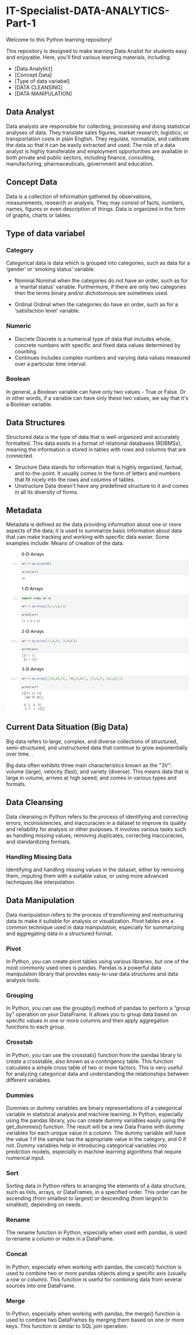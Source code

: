 # IT-Specialist-DATA-ANALYTICS-Part-1

Welcome to this Python learning repository!

This repository is designed to make learning Data Analist for students easy and enjoyable. Here, you'll find various learning materials, including:
* [Data Analytict]
* [Concept Data]
* [Type of data variabel]
* [DATA CLEANSING]
* [DATA MANIPULATION]

## Data Analyst
Data analysts are responsible for collecting, processing and doing statistical analyses of data. They translate sales figures, market research, logistics, or transportation costs in plain English. They regulate, normalize, and calibrate the data so that it can be easily extracted and used.
The role of a data analyst is highly transferable and employment opportunities are available in both private and public sectors, including finance, consulting, manufacturing, pharmaceuticals, government and education.
## Concept Data
Data is a collection of information gathered by observations, measurements, research or analysis. They may consist of facts, numbers, names, figures or even description of things. Data is organized in the form of graphs, charts or tables.

## Type of data variabel
### Category
Categorical data is data which is grouped into categories, such as data for a ‘gender’ or ‘smoking status’ variable. 
* Nominal
Nominal when the categories do not have an order, such as for a ‘marital status’ variable. Furthermore, if there are only two categories then the terms binary and/or dichotomous are sometimes used.

* Ordinal
Ordinal when the categories do have an order, such as for a ‘satisfaction level’ variable.
### Numeric
* Discrete
Discrete is a numerical type of data that includes whole, concrete numbers with specific and fixed data values determined by counting.
* Continues
includes complex numbers and varying data values measured over a particular time interval.

### Boolean
In general, a Boolean variable can have only two values - True or False. Or in other words, if a variable can have only these two values, we say that it's a 
Boolean variable.

## Data Structures
Structured data is the type of data that is well-organized and accurately formatted. This data exists in a format of relational databases (RDBMSs), meaning the information is stored in tables with rows and columns that are connected.

* Structure Data
stands for information that is highly organized, factual, and to-the-point. It usually comes in the form of letters and numbers that fit nicely into the rows and columns of tables.
* Unstructure Data
doesn't have any predefined structure to it and comes in all its diversity of forms. 

## Metadata
Metadata is defined as the data providing information about one or more aspects of the data; it is used to summarize basic information about data that can make tracking and working with specific data easier. Some examples include: Means of creation of the data.

![alt text](https://github.com/andhitogalih/Learn_Python_2/blob/main/public/Image/Dimention.png) 

## Current Data Situation (Big Data)
Big data refers to large, complex, and diverse collections of structured, semi-structured, and unstructured data that continue to grow exponentially over time. . 

Big data often exhibits three main characteristics known as the "3V": volume (large), velocity (fast), and variety (diverse). This means data that is large in volume, arrives at high speed, and comes in various types and formats.

## Data Cleansing
Data cleansing in Python refers to the process of identifying and correcting errors, inconsistencies, and inaccuracies in a dataset to improve its quality and reliability for analysis or other purposes. It involves various tasks such as handling missing values, removing duplicates, correcting inaccuracies, and standardizing formats.

### Handling Missing Data
Identifying and handling missing values in the dataset, either by removing them, imputing them with a suitable value, or using more advanced techniques like interpolation.

## Data Manipulation
Data manipulation refers to the process of transforming and restructuring data to make it suitable for analysis or visualization. Pivot tables are a common technique used in data manipulation, especially for summarizing and aggregating data in a structured format.
### Pivot
In Python, you can create pivot tables using various libraries, but one of the most commonly used ones is pandas. Pandas is a powerful data manipulation library that provides easy-to-use data structures and data analysis tools.
### Grouping
In Python, you can use the groupby() method of pandas to perform a “group by” operation on your DataFrame. It allows you to group data based on specific values in one or more columns and then apply aggregation functions to each group.
### Crosstab
In Python, you can use the crosstab() function from the pandas library to create a crosstable, also known as a contingency table. This function calculates a simple cross table of two or more factors. This is very useful for analyzing categorical data and understanding the relationships between different variables.
### Dummies
Dummies or dummy variables are binary representations of a categorical variable in statistical analysis and machine learning. In Python, especially using the pandas library, you can create dummy variables easily using the get_dummies() function.
The result will be a new Data Frame with dummy variables for each unique value in a column. The dummy variable will have the value 1 if the sample has the appropriate value in the category, and 0 if not. Dummy variables help in introducing categorical variables into prediction models, especially in machine learning algorithms that require numerical input.
### Sort
Sorting data in Python refers to arranging the elements of a data structure, such as lists, arrays, or DataFrames, in a specified order. This order can be ascending (from smallest to largest) or descending (from largest to smallest), depending on needs.
### Rename
The rename function in Python, especially when used with pandas, is used to rename a column or index in a DataFrame.
### Concat
In Python, especially when working with pandas, the concat() function is used to combine two or more pandas objects along a specific axis (usually a row or column). This function is useful for combining data from several sources into one DataFrame.
### Merge
In Python, especially when working with pandas, the merge() function is used to combine two DataFrames by merging them based on one or more keys. This function is similar to SQL join operation.
